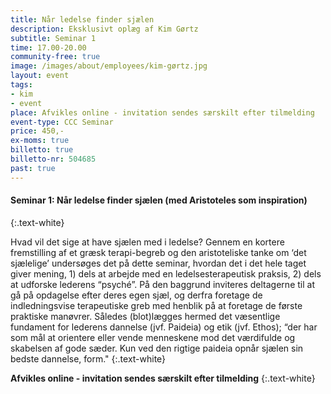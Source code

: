 ```yaml
---
title: Når ledelse finder sjælen
description: Eksklusivt oplæg af Kim Gørtz
subtitle: Seminar 1
time: 17.00-20.00
community-free: true
image: /images/about/employees/kim-gørtz.jpg
layout: event
tags:
- kim
- event
place: Afvikles online - invitation sendes særskilt efter tilmelding
event-type: CCC Seminar
price: 450,-
ex-moms: true
billetto: true
billetto-nr: 504685
past: true
---
```


#### Seminar 1: Når ledelse finder sjælen (med Aristoteles som inspiration)
{:.text-white}

Hvad vil det sige at have sjælen med i ledelse? Gennem en kortere fremstilling af et græsk terapi-begreb og den aristoteliske tanke om ‘det sjælelige’ undersøges det på dette seminar, hvordan det i det hele taget giver mening, 1) dels at arbejde med en ledelsesterapeutisk praksis, 2) dels at udforske lederens “psyché”. På den baggrund inviteres deltagerne til at gå på opdagelse efter deres egen sjæl, og derfra foretage de indledningsvise terapeutiske greb med henblik på at foretage de første praktiske manøvrer. Således (blot)lægges hermed det væsentlige fundament for lederens dannelse (jvf. Paideia) og etik (jvf. Ethos); “der har som mål at orientere eller vende menneskene mod det værdifulde og skabelsen af gode sæder. Kun ved den rigtige paideia opnår sjælen sin bedste dannelse, form."
{:.text-white}

**Afvikles online - invitation sendes særskilt efter tilmelding**
{:.text-white}